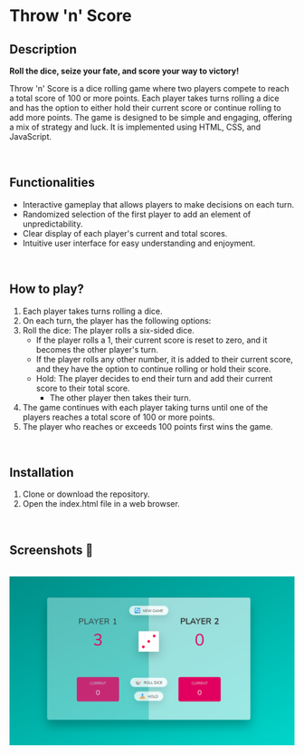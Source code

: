 # **Throw 'n' Score** 



## **Description**
**Roll the dice, seize your fate, and score your way to victory!**

Throw 'n' Score is a dice rolling game where two players compete to reach a total score of 100 or more points. Each player takes turns rolling a dice and has the option to either hold their current score or continue rolling to add more points. The game is designed to be simple and engaging, offering a mix of strategy and luck. It is implemented using HTML, CSS, and JavaScript.

<br>

## **Functionalities**

- Interactive gameplay that allows players to make decisions on each turn.
- Randomized selection of the first player to add an element of unpredictability.
- Clear display of each player's current and total scores.
- Intuitive user interface for easy understanding and enjoyment.

<br>

## **How to play?**

1. Each player takes turns rolling a dice.
2. On each turn, the player has the following options:
3. Roll the dice: The player rolls a six-sided dice.
	- If the player rolls a 1, their current score is reset to zero, and it becomes the other player's turn.
	- If the player rolls any other number, it is added to their current score, and they have the option to continue rolling or hold their score.
	- Hold: The player decides to end their turn and add their current score to their total score.
		- The other player then takes their turn.
4. The game continues with each player taking turns until one of the players reaches a total score of 100 or more points.
5. The player who reaches or exceeds 100 points first wins the game.

<br>

## **Installation**
1. Clone or download the repository.
2. Open the index.html file in a web browser.


<br>

## **Screenshots 📸**

<br>
<img src="Screenshots/Throw_n_Score.png" alt="Game Screenshot">



<br>


